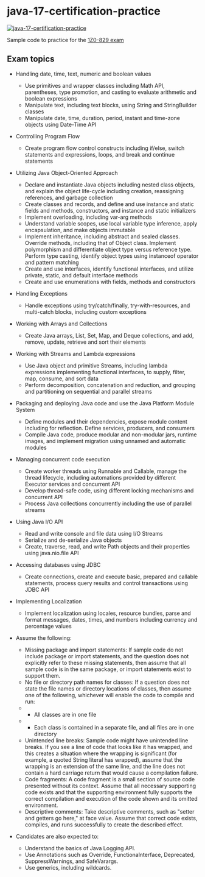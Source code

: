 # java-17-certification-practice
[![java-17-certification-practice](https://github.com/JuanMorenoDeveloper/java-17-certification-practice/actions/workflows/ci.yaml/badge.svg?branch=main)](https://github.com/JuanMorenoDeveloper/java-17-certification-practice/actions/workflows/ci.yaml)

Sample code to practice for the [1Z0-829 exam](https://education.oracle.com/java-se-17-developer/pexam_1Z0-829)

## Exam topics

* Handling date, time, text, numeric and boolean values

  *  Use primitives and wrapper classes including Math API, parentheses, type promotion, and casting to evaluate arithmetic and boolean expressions
  *  Manipulate text, including text blocks, using String and StringBuilder classes
  *  Manipulate date, time, duration, period, instant and time-zone objects using Date-Time API

* Controlling Program Flow

  * Create program flow control constructs including if/else, switch statements and expressions, loops, and break and continue statements

* Utilizing Java Object-Oriented Approach

  * Declare and instantiate Java objects including nested class objects, and explain the object life-cycle including creation, reassigning references, and garbage collection
  * Create classes and records, and define and use instance and static fields and methods, constructors, and instance and static initializers
  * Implement overloading, including var-arg methods
  * Understand variable scopes, use local variable type inference, apply encapsulation, and make objects immutable
  * Implement inheritance, including abstract and sealed classes. Override methods, including that of Object class. Implement polymorphism and differentiate object type versus reference type. Perform type casting, identify object types using instanceof operator and pattern matching
  * Create and use interfaces, identify functional interfaces, and utilize private, static, and default interface methods
  * Create and use enumerations with fields, methods and constructors

* Handling Exceptions

  * Handle exceptions using try/catch/finally, try-with-resources, and multi-catch blocks, including custom exceptions

* Working with Arrays and Collections

  * Create Java arrays, List, Set, Map, and Deque collections, and add, remove, update, retrieve and sort their elements

* Working with Streams and Lambda expressions

  * Use Java object and primitive Streams, including lambda expressions implementing functional interfaces, to supply, filter, map, consume, and sort data
  * Perform decomposition, concatenation and reduction, and grouping and partitioning on sequential and parallel streams

* Packaging and deploying Java code and use the Java Platform Module System

  * Define modules and their dependencies, expose module content including for reflection. Define services, producers, and consumers
  * Compile Java code, produce modular and non-modular jars, runtime images, and implement migration using unnamed and automatic modules

* Managing concurrent code execution

  * Create worker threads using Runnable and Callable, manage the thread lifecycle, including automations provided by different Executor services and concurrent API
  * Develop thread-safe code, using different locking mechanisms and concurrent API
  * Process Java collections concurrently including the use of parallel streams

* Using Java I/O API

  * Read and write console and file data using I/O Streams
  * Serialize and de-serialize Java objects
  * Create, traverse, read, and write Path objects and their properties using java.nio.file API

* Accessing databases using JDBC

  * Create connections, create and execute basic, prepared and callable statements, process query results and control transactions using JDBC API

* Implementing Localization

  * Implement localization using locales, resource bundles, parse and format messages, dates, times, and numbers including currency and percentage values

* Assume the following:

  * Missing package and import statements: If sample code do not include package or import statements, and the question does not explicitly refer to these missing statements, then assume that all sample code is in the same package, or import statements exist to support them.
  * No file or directory path names for classes: If a question does not state the file names or directory locations of classes, then assume one of the following, whichever will enable the code to compile and run:
  *   * All classes are in one file
  *   * Each class is contained in a separate file, and all files are in one directory
  * Unintended line breaks: Sample code might have unintended line breaks. If you see a line of code that looks like it has wrapped, and this creates a situation where the wrapping is significant (for example, a quoted String literal has wrapped), assume that the wrapping is an extension of the same line, and the line does not contain a hard carriage return that would cause a compilation failure.
  * Code fragments: A code fragment is a small section of source code presented without its context. Assume that all necessary supporting code exists and that the supporting environment fully supports the correct compilation and execution of the code shown and its omitted environment.
  * Descriptive comments: Take descriptive comments, such as "setter and getters go here," at face value. Assume that correct code exists, compiles, and runs successfully to create the described effect.

* Candidates are also expected to:

  * Understand the basics of Java Logging API.
  * Use Annotations such as Override, Functionalnterface, Deprecated, SuppressWarnings, and SafeVarargs.
  * Use generics, including wildcards.


